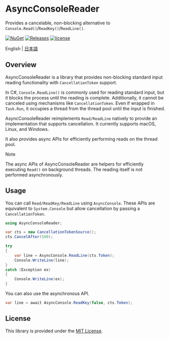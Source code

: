 # AsyncConsoleReader
Provides a cancelable, non-blocking alternative to `Console.Read()`/`ReadKey()`/`ReadLine()`.

[![NuGet](https://img.shields.io/nuget/v/AsyncConsoleReader.svg)](https://www.nuget.org/packages/AsyncConsoleReader)
[![Releases](https://img.shields.io/github/release/nuskey8/AsyncConsoleReader.svg)](https://github.com/nuskey8/AsyncConsoleReader/releases)
[![license](https://img.shields.io/badge/LICENSE-MIT-green.svg)](LICENSE)

English | [日本語](./README_JA.md)

## Overview

AsyncConsoleReader is a library that provides non-blocking standard input reading functionality with `CancellationToken` support.

In C#, `Console.ReadLine()` is commonly used for reading standard input, but it blocks the process until the reading is complete. Additionally, it cannot be canceled using mechanisms like `CancellationToken`. Even if wrapped in `Task.Run`, it occupies a thread from the thread pool until the input is finished.

AsyncConsoleReader reimplements `Read/ReadLine` natively to provide an implementation that supports cancellation. It currently supports macOS, Linux, and Windows.

It also provides async APIs for efficiently performing reads on the thread pool.

> [!NOTE]
> The async APIs of AsyncConsoleReader are helpers for efficiently executing `Read()` on background threads. The reading itself is not performed asynchronously.

## Usage

You can call `Read/ReadKey/ReadLine` using `AsyncConsole`. These APIs are equivalent to `System.Console` but allow cancellation by passing a `CancellationToken`.

```cs
using AsyncConsoleReader;

var cts = new CancellationTokenSource();
cts.CancelAfter(500);

try
{
    var line = AsyncConsole.ReadLine(cts.Token);
    Console.WriteLine(line);
}
catch (Exception ex)
{
    Console.WriteLine(ex);
}
```

You can also use the asynchronous API.

```cs
var line = await AsyncConsole.ReadKey(false, cts.Token);
```

## License

This library is provided under the [MIT License](LICENSE).